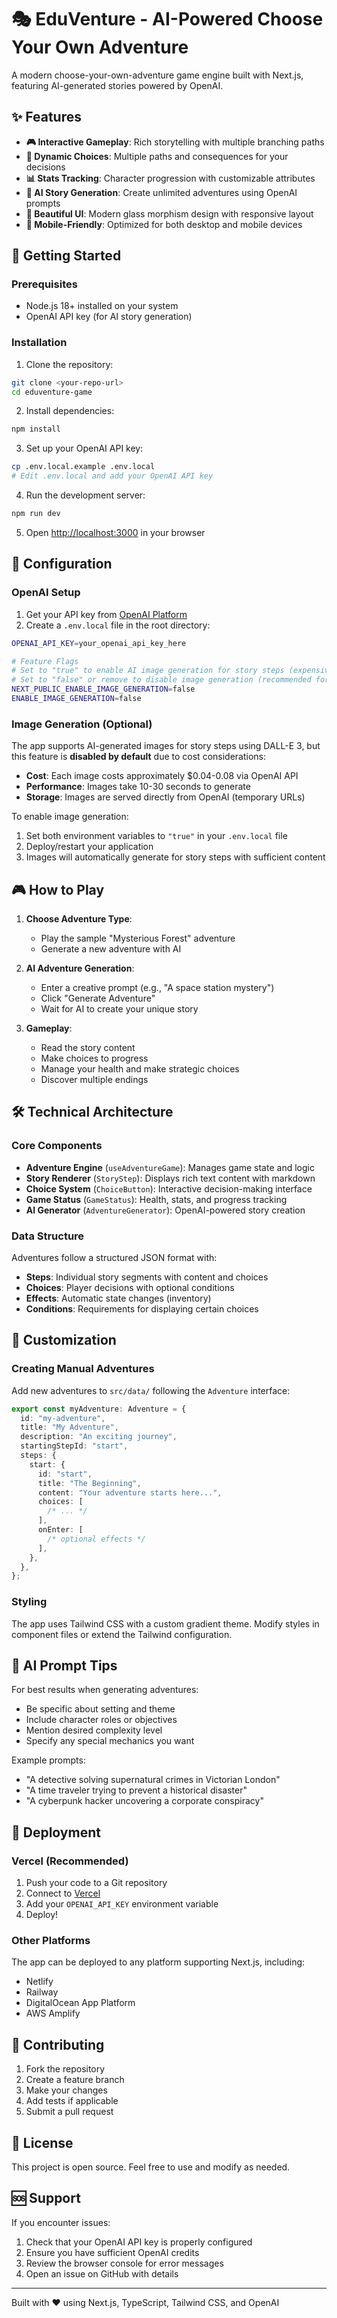# 🎭 EduVenture - AI-Powered Choose Your Own Adventure

A modern choose-your-own-adventure game engine built with Next.js, featuring AI-generated stories powered by OpenAI.

## ✨ Features

- **🎮 Interactive Gameplay**: Rich storytelling with multiple branching paths
- **🎯 Dynamic Choices**: Multiple paths and consequences for your decisions
- **📊 Stats Tracking**: Character progression with customizable attributes
- **🤖 AI Story Generation**: Create unlimited adventures using OpenAI prompts
- **🎨 Beautiful UI**: Modern glass morphism design with responsive layout
- **📱 Mobile-Friendly**: Optimized for both desktop and mobile devices

## 🚀 Getting Started

### Prerequisites

- Node.js 18+ installed on your system
- OpenAI API key (for AI story generation)

### Installation

1. Clone the repository:

```bash
git clone <your-repo-url>
cd eduventure-game
```

2. Install dependencies:

```bash
npm install
```

3. Set up your OpenAI API key:

```bash
cp .env.local.example .env.local
# Edit .env.local and add your OpenAI API key
```

4. Run the development server:

```bash
npm run dev
```

5. Open [http://localhost:3000](http://localhost:3000) in your browser

## 🔧 Configuration

### OpenAI Setup

1. Get your API key from [OpenAI Platform](https://platform.openai.com/api-keys)
2. Create a `.env.local` file in the root directory:

```bash
OPENAI_API_KEY=your_openai_api_key_here

# Feature Flags
# Set to "true" to enable AI image generation for story steps (expensive!)
# Set to "false" or remove to disable image generation (recommended for cost control)
NEXT_PUBLIC_ENABLE_IMAGE_GENERATION=false
ENABLE_IMAGE_GENERATION=false
```

### Image Generation (Optional)

The app supports AI-generated images for story steps using DALL-E 3, but this feature is **disabled by default** due to cost considerations:

- **Cost**: Each image costs approximately $0.04-0.08 via OpenAI API
- **Performance**: Images take 10-30 seconds to generate
- **Storage**: Images are served directly from OpenAI (temporary URLs)

To enable image generation:

1. Set both environment variables to `"true"` in your `.env.local` file
2. Deploy/restart your application
3. Images will automatically generate for story steps with sufficient content

## 🎮 How to Play

1. **Choose Adventure Type**:

   - Play the sample "Mysterious Forest" adventure
   - Generate a new adventure with AI

2. **AI Adventure Generation**:

   - Enter a creative prompt (e.g., "A space station mystery")
   - Click "Generate Adventure"
   - Wait for AI to create your unique story

3. **Gameplay**:
   - Read the story content
   - Make choices to progress
   - Manage your health and make strategic choices
   - Discover multiple endings

## 🛠️ Technical Architecture

### Core Components

- **Adventure Engine** (`useAdventureGame`): Manages game state and logic
- **Story Renderer** (`StoryStep`): Displays rich text content with markdown
- **Choice System** (`ChoiceButton`): Interactive decision-making interface
- **Game Status** (`GameStatus`): Health, stats, and progress tracking
- **AI Generator** (`AdventureGenerator`): OpenAI-powered story creation

### Data Structure

Adventures follow a structured JSON format with:

- **Steps**: Individual story segments with content and choices
- **Choices**: Player decisions with optional conditions
- **Effects**: Automatic state changes (inventory)
- **Conditions**: Requirements for displaying certain choices

## 🎨 Customization

### Creating Manual Adventures

Add new adventures to `src/data/` following the `Adventure` interface:

```typescript
export const myAdventure: Adventure = {
  id: "my-adventure",
  title: "My Adventure",
  description: "An exciting journey",
  startingStepId: "start",
  steps: {
    start: {
      id: "start",
      title: "The Beginning",
      content: "Your adventure starts here...",
      choices: [
        /* ... */
      ],
      onEnter: [
        /* optional effects */
      ],
    },
  },
};
```

### Styling

The app uses Tailwind CSS with a custom gradient theme. Modify styles in component files or extend the Tailwind configuration.

## 📝 AI Prompt Tips

For best results when generating adventures:

- Be specific about setting and theme
- Include character roles or objectives
- Mention desired complexity level
- Specify any special mechanics you want

Example prompts:

- "A detective solving supernatural crimes in Victorian London"
- "A time traveler trying to prevent a historical disaster"
- "A cyberpunk hacker uncovering a corporate conspiracy"

## 🚀 Deployment

### Vercel (Recommended)

1. Push your code to a Git repository
2. Connect to [Vercel](https://vercel.com)
3. Add your `OPENAI_API_KEY` environment variable
4. Deploy!

### Other Platforms

The app can be deployed to any platform supporting Next.js, including:

- Netlify
- Railway
- DigitalOcean App Platform
- AWS Amplify

## 🤝 Contributing

1. Fork the repository
2. Create a feature branch
3. Make your changes
4. Add tests if applicable
5. Submit a pull request

## 📄 License

This project is open source. Feel free to use and modify as needed.

## 🆘 Support

If you encounter issues:

1. Check that your OpenAI API key is properly configured
2. Ensure you have sufficient OpenAI credits
3. Review the browser console for error messages
4. Open an issue on GitHub with details

---

Built with ❤️ using Next.js, TypeScript, Tailwind CSS, and OpenAI
